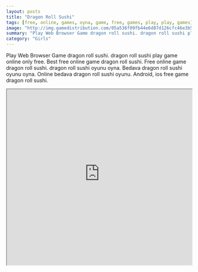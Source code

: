 ```yaml
---
layout: posts
title: "Dragon Roll Sushi"
tags: [free, online, games, oyna, game, free, games, play, play, games]
image: "http://img.gamedistribution.com/05a536f09fb44e6d87d126cfc46e3b5c.jpg"
summary: "Play Web Browser Game dragon roll sushi. dragon roll sushi play game online only free. Best free online game dragon roll sushi. Free online game dragon roll sushi. dragon roll sushi oyunu oyna. Bedava dragon roll sushi oyunu oyna. Online bedava dragon roll sushi oyunu. Android, ios free game dragon roll sushi."
category: "Girls"
---
```


Play Web Browser Game dragon roll sushi. dragon roll sushi play game online only free. Best free online game dragon roll sushi. Free online game dragon roll sushi. dragon roll sushi oyunu oyna. Bedava dragon roll sushi oyunu oyna. Online bedava dragon roll sushi oyunu. Android, ios free game dragon roll sushi.

<iframe width="100%" height="480px;" src="http://flash.gamedistribution.com?game=05a536f09fb44e6d87d126cfc46e3b5c"></iframe>